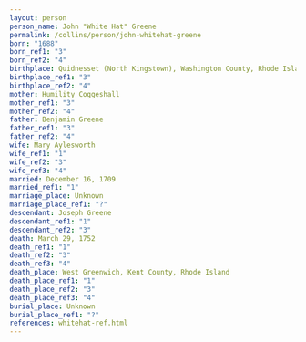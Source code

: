 ```yaml
---
layout: person
person_name: John "White Hat" Greene
permalink: /collins/person/john-whitehat-greene
born: "1688"
born_ref1: "3"
born_ref2: "4"
birthplace: Quidnesset (North Kingstown), Washington County, Rhode Island
birthplace_ref1: "3"
birthplace_ref2: "4"
mother: Humility Coggeshall
mother_ref1: "3"
mother_ref2: "4"
father: Benjamin Greene
father_ref1: "3"
father_ref2: "4"
wife: Mary Aylesworth
wife_ref1: "1"
wife_ref2: "3"
wife_ref3: "4"
married: December 16, 1709
married_ref1: "1"
marriage_place: Unknown
marriage_place_ref1: "?"
descendant: Joseph Greene
descendant_ref1: "1"
descendant_ref2: "3"
death: March 29, 1752
death_ref1: "1"
death_ref2: "3"
death_ref3: "4"
death_place: West Greenwich, Kent County, Rhode Island
death_place_ref1: "1"
death_place_ref2: "3"
death_place_ref3: "4"
burial_place: Unknown
burial_place_ref1: "?"
references: whitehat-ref.html
---
```

